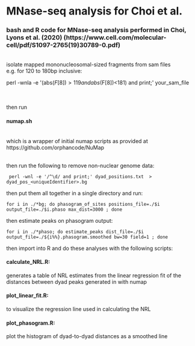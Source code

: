 # MNase-seq analysis for Choi et al.
<h3>bash and R code for MNase-seq analysis performed in Choi, Lyons et al. (2020) (https://www.cell.com/molecular-cell/pdf/S1097-2765(19)30789-0.pdf) </h3>
<br/>
isolate mapped mononucleosomal-sized fragments from sam files
<br/>
e.g. for 120 to 180bp inclusive: </br>

perl -wnla -e '(abs($F[8])>119 and abs($F[8])<181) and print;' your_sam_file

<br/>

<br/>
then run  <h4>numap.sh</h4> <br/>which is a wrapper of initial numap scripts as provided at <br/> https://github.com/orphancode/NuMap<br/>
<br/>

then run the following to remove non-nuclear genome data:<br/>

	
	 perl -wnl -e '/^\d/ and print;' dyad_positions.txt  >  dyad_pos_<uniqueIdentifier>.bg
	
then put them all together in a single directory and run:

	for i in ./*bg; do phasogram_of_sites positions_file=./$i output_file=./$i.phaso max_dist=3000 ; done
	
then estimate peaks on phasogram output:

	for i in ./*phaso; do estimate_peaks dist_file=./$i output_file=./${i%%}.phasogram.smoothed bw=30 field=1 ; done

then import into R and do these analyses with the following scripts:
<br/>

<h4>calculate_NRL.R:</h4>  generates a table of NRL estimates from the linear regression fit of the distances between dyad peaks generated in with numap

<h4>plot_linear_fit.R:</h4>  to visualize the regression line used in calculating the NRL

<h4>plot_phasogram.R:</h4>  plot the histogram of dyad-to-dyad distances as a smoothed line
